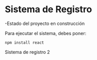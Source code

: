 <h1> Sistema de Registro </h1>

-Estado del proyecto en construcción

Para ejecutar el sistema, debes poner:

``` npm install react ```

Sistema de registro 2
